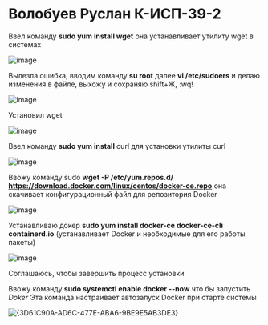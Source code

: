 # Волобуев Руслан К-ИСП-39-2

Ввел команду   **sudo yum install wget**  она устанавливает утилиту wget в системах



![image](https://github.com/user-attachments/assets/1eb5d27a-1c93-4711-9991-fcc7c7577c9f)


Вылезла ошибка, вводим команду   **su root**   далее   **vi /etc/sudoers**    и делаю изменения в файле, выхожу и сохраняю shift+Ж, :wq!

![image](https://github.com/user-attachments/assets/f1168eaa-198f-4e55-be4c-d6316fb5c107)


Установил wget

![image](https://github.com/user-attachments/assets/93e57ee6-43e6-4bb7-876c-3d6894058422)


Ввел команду     **sudo yum install**     curl для установки утилиты curl

![image](https://github.com/user-attachments/assets/26b3e8b4-bed3-4c81-b7d2-45b548f9c83a)



Ввожу команду sudo   **wget -P /etc/yum.repos.d/ https://download.docker.com/linux/centos/docker-ce.repo** она скачивает конфигурационный файл для репозитория Docker


![image](https://github.com/user-attachments/assets/d6a64bdf-168b-4849-a87b-64f44dfb4b6e)

Устанавливаю докер   **sudo yum install docker-ce docker-ce-cli containerd.io**   (устанавливает Docker и необходимые для его работы пакеты)


![image](https://github.com/user-attachments/assets/f8715b95-7868-4a26-b4f6-c809d1c13c87)

Cоглашаюсь, чтобы завершить процесс установки 

Ввожу команду  **sudo systemctl enable docker --now** что бы запустить *Doker*
Эта команда настраивает автозапуск Docker при старте системы

![{3D61C90A-AD6C-477E-ABA6-9BE9E5AB3DE3}](https://github.com/user-attachments/assets/20d716f9-02de-4721-82d4-7b71672beb27)

